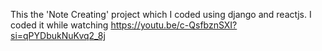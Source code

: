 This the 'Note Creating' project which I coded using django and reactjs. I coded it while watching https://youtu.be/c-QsfbznSXI?si=qPYDbukNuKvq2_8j